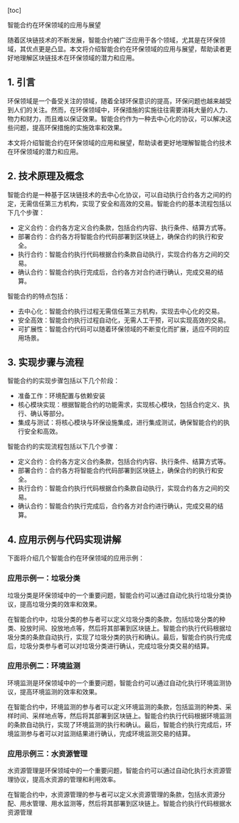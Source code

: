
[toc]                    
                
                
智能合约在环保领域的应用与展望

随着区块链技术的不断发展，智能合约被广泛应用于各个领域，尤其是在环保领域，其优点更是凸显。本文将介绍智能合约在环保领域的应用与展望，帮助读者更好地理解区块链技术在环保领域的潜力和应用。

## 1. 引言

环保领域是一个备受关注的领域，随着全球环保意识的提高，环保问题也越来越受到人们的关注。然而，在环保领域中，环保措施的实施往往需要消耗大量的人力、物力和财力，而且难以保证效果。智能合约作为一种去中心化的协议，可以解决这些问题，提高环保措施的实施效率和效果。

本文将介绍智能合约在环保领域的应用和展望，帮助读者更好地理解智能合约技术在环保领域的潜力和应用。

## 2. 技术原理及概念

智能合约是一种基于区块链技术的去中心化协议，可以自动执行合约各方之间的约定，无需信任第三方机构，实现了安全和高效的交易。智能合约的基本流程包括以下几个步骤：

- 定义合约：合约各方定义合约条款，包括合约内容、执行条件、结算方式等。
- 部署合约：合约各方将智能合约代码部署到区块链上，确保合约的执行和安全。
- 执行合约：智能合约执行代码根据合约条款自动执行，实现合约各方之间的交易。
- 确认合约：智能合约执行完成后，合约各方对合约进行确认，完成交易的结算。

智能合约的特点包括：

- 去中心化：智能合约执行过程无需信任第三方机构，实现去中心化的交易。
- 安全高效：智能合约执行过程自动化，无需人工干预，可以实现高效的交易。
- 可扩展性：智能合约代码可以随着环保领域的不断变化而扩展，适应不同的应用场景。

## 3. 实现步骤与流程

智能合约的实现步骤包括以下几个阶段：

- 准备工作：环境配置与依赖安装
- 核心模块实现：根据智能合约的功能需求，实现核心模块，包括合约定义、执行、确认等部分。
- 集成与测试：将核心模块与环保设施集成，进行集成测试，确保智能合约的执行安全和高效。

智能合约的实现流程包括以下几个步骤：

- 定义合约：合约各方定义合约条款，包括合约内容、执行条件、结算方式等。
- 部署合约：合约各方将智能合约代码部署到区块链上，确保合约的执行和安全。
- 执行合约：智能合约执行代码根据合约条款自动执行，实现合约各方之间的交易。
- 确认合约：智能合约执行完成后，合约各方对合约进行确认，完成交易的结算。

## 4. 应用示例与代码实现讲解

下面将介绍几个智能合约在环保领域的应用示例：

### 应用示例一：垃圾分类

垃圾分类是环保领域中的一个重要问题，智能合约可以通过自动化执行垃圾分类协议，提高垃圾分类的效率和效果。

在智能合约中，垃圾分类的参与者可以定义垃圾分类的条款，包括垃圾分类的种类、投放时间、投放地点等，然后将其部署到区块链上。智能合约执行代码根据垃圾分类的条款自动执行，实现了垃圾分类的执行和确认。最后，智能合约执行完成后，垃圾分类参与者可以对垃圾分类进行确认，完成垃圾分类交易的结算。

### 应用示例二：环境监测

环境监测是环保领域中的一个重要问题，智能合约可以通过自动化执行环境监测协议，提高环境监测的效率和效果。

在智能合约中，环境监测的参与者可以定义环境监测的条款，包括监测的种类、采样时间、采样地点等，然后将其部署到区块链上。智能合约执行代码根据环境监测的条款自动执行，实现了环境监测的执行和确认。最后，智能合约执行完成后，环境监测参与者可以对监测结果进行确认，完成环境监测交易的结算。

### 应用示例三：水资源管理

水资源管理是环保领域中的一个重要问题，智能合约可以通过自动化执行水资源管理协议，提高水资源的管理和利用效率。

在智能合约中，水资源管理的参与者可以定义水资源管理的条款，包括水资源分配、用水管理、用水监测等，然后将其部署到区块链上。智能合约执行代码根据水资源管理


